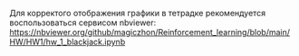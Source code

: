 Для корректого отображения графики в тетрадке рекомендуется воспользоваться сервисом nbviewer:
https://nbviewer.org/github/magiczhon/Reinforcement_learning/blob/main/HW/HW1/hw_1_blackjack.ipynb